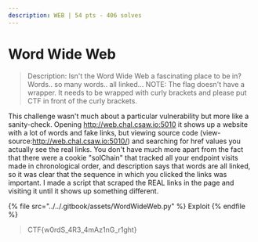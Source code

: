 ```yaml
---
description: WEB | 54 pts - 406 solves
---
```


# Word Wide Web

> Description: Isn't the Word Wide Web a fascinating place to be in? Words.. so many words.. all linked... NOTE: The flag doesn't have a wrapper. It needs to be wrapped with curly brackets and please put CTF in front of the curly brackets.

This challenge wasn't much about a particular vulnerability but more like a sanity-check. Opening http://web.chal.csaw.io:5010 it shows up a website with a lot of words and fake links, but viewing source code (view-source:http://web.chal.csaw.io:5010/) and searching for href values you actually see the real links. You don't have much more apart from the fact that there were a cookie "solChain" that tracked all your endpoint visits made in chronological order, and description says that words are all linked, so it was clear that the sequence in which you clicked the links was important. I made a script that scraped the REAL links in the page and visiting it until it shows up something different.​

{% file src="../../.gitbook/assets/WordWideWeb.py" %}
Exploit
{% endfile %}

> CTF{w0rdS\_4R3\_4mAz1nG\_r1ght}
